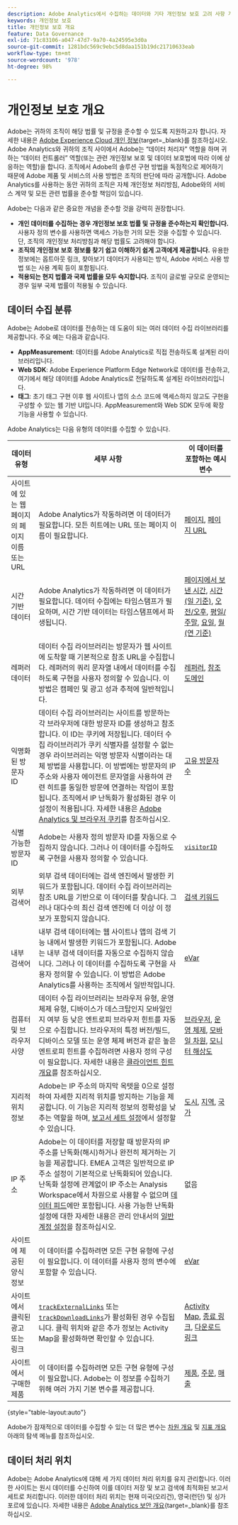 ```yaml
---
description: Adobe Analytics에서 수집하는 데이터와 기타 개인정보 보호 고려 사항 개요.
keywords: 개인정보 보호
title: 개인정보 보호 개요
feature: Data Governance
exl-id: 71c83106-a047-47d7-9a70-4a24595e3d0a
source-git-commit: 1281bdc569c9ebc5d8daa151b19dc21710633eab
workflow-type: tm+mt
source-wordcount: '978'
ht-degree: 98%

---
```


# 개인정보 보호 개요

Adobe는 귀하의 조직이 해당 법률 및 규정을 준수할 수 있도록 지원하고자 합니다. 자세한 내용은 [Adobe Experience Cloud 개인 정보](https://www.adobe.com/kr/privacy/experience-cloud.html){target=_blank}를 참조하십시오. Adobe Analytics와 귀하의 조직 사이에서 Adobe는 “데이터 처리자” 역할을 하며 귀하는 “데이터 컨트롤러” 역할(또는 관련 개인정보 보호 및 데이터 보호법에 따라 이에 상응하는 역할)을 합니다. 조직에서 Adobe의 솔루션 구현 방법을 독점적으로 제어하기 때문에 Adobe 제품 및 서비스의 사용 방법은 조직의 판단에 따라 공개합니다. Adobe Analytics를 사용하는 동안 귀하의 조직은 자체 개인정보 처리방침, Adobe와의 서비스 계약 및 모든 관련 법률을 준수할 책임이 있습니다.

Adobe는 다음과 같은 중요한 개념을 준수할 것을 강력히 권장합니다.

* **개인 데이터를 수집하는 경우 개인정보 보호 법률 및 규정을 준수하는지 확인합니다.** 사용자 정의 변수를 사용하면 액세스 가능한 거의 모든 것을 수집할 수 있습니다. 단, 조직의 개인정보 처리방침과 해당 법률도 고려해야 합니다.
* **조직의 개인정보 보호 정보를 찾기 쉽고 이해하기 쉽게 고객에게 제공합니다.** 유용한 정보에는 옵트아웃 링크, 찾아보기 데이터가 사용되는 방식, Adobe 서비스 사용 방법 또는 사용 계획 등이 포함됩니다.
* **적용되는 현지 법률과 국제 법률을 모두 숙지합니다.** 조직이 글로벌 규모로 운영되는 경우 일부 국제 법률이 적용될 수 있습니다.

## 데이터 수집 분류

Adobe는 Adobe로 데이터를 전송하는 데 도움이 되는 여러 데이터 수집 라이브러리를 제공합니다. 주요 예는 다음과 같습니다.

* **AppMeasurement**: 데이터를 Adobe Analytics로 직접 전송하도록 설계된 라이브러리입니다.
* **Web SDK**: Adobe Experience Platform Edge Network로 데이터를 전송하고, 여기에서 해당 데이터를 Adobe Analytics로 전달하도록 설계된 라이브러리입니다.
* **태그**: 초기 태그 구현 이후 웹 사이트나 앱의 소스 코드에 액세스하지 않고도 구현을 구성할 수 있는 웹 기반 UI입니다. AppMeasurement와 Web SDK 모두에 확장 기능을 사용할 수 있습니다.

Adobe Analytics는 다음 유형의 데이터를 수집할 수 있습니다.

| 데이터 유형 | 세부 사항 | 이 데이터를 포함하는 예시 변수 |
| --- | --- | --- |
| 사이트에 있는 웹 페이지의 페이지 이름 또는 URL | Adobe Analytics가 작동하려면 이 데이터가 필요합니다. 모든 히트에는 URL 또는 페이지 이름이 필요합니다. | [페이지](../components/dimensions/page.md), [페이지 URL](../components/dimensions/page-url.md) |
| 시간 기반 데이터 | Adobe Analytics가 작동하려면 이 데이터가 필요합니다. 데이터 수집에는 타임스탬프가 필요하며, 시간 기반 데이터는 타임스탬프에서 파생됩니다. | [페이지에서 보낸 시간](../components/dimensions/time-spent-on-page.md), [시간(일 기준)](../components/dimensions/hour-of-day.md), [오전/오후](../components/dimensions/am-pm.md), [평일/주말](../components/dimensions/weekday-weekend.md), [요일](../components/dimensions/day-of-week.md), [월(연 기준)](../components/dimensions/month-of-year.md) |
| 레퍼러 데이터 | 데이터 수집 라이브러리는 방문자가 웹 사이트에 도착할 때 기본적으로 참조 URL을 수집합니다. 레퍼러의 쿼리 문자열 내에서 데이터를 수집하도록 구현을 사용자 정의할 수 있습니다. 이 방법은 캠페인 및 광고 성과 추적에 일반적입니다. | [레퍼러](../components/dimensions/referrer.md), [참조 도메인](../components/dimensions/referring-domain.md) |
| 익명화된 방문자 ID | 데이터 수집 라이브러리는 사이트를 방문하는 각 브라우저에 대한 방문자 ID를 생성하고 참조합니다. 이 ID는 쿠키에 저장됩니다. 데이터 수집 라이브러리가 쿠키 식별자를 설정할 수 없는 경우 라이브러리는 익명 방문자 식별이라는 대체 방법을 사용합니다. 이 방법에는 방문자의 IP 주소와 사용자 에이전트 문자열을 사용하여 관련 히트를 동일한 방문에 연결하는 작업이 포함됩니다. 조직에서 IP 난독화가 활성화된 경우 이 설정이 적용됩니다. 자세한 내용은 [Adobe Analytics 및 브라우저 쿠키](cookies/cookies.md)를 참조하십시오. | [고유 방문자 수](../components/metrics/unique-visitors.md) |
| 식별 가능한 방문자 ID | Adobe는 사용자 정의 방문자 ID를 자동으로 수집하지 않습니다. 그러나 이 데이터를 수집하도록 구현을 사용자 정의할 수 있습니다. | [`visitorID`](../implement/vars/config-vars/visitorid.md) |
| 외부 검색어 | 외부 검색 데이터에는 검색 엔진에서 발생한 키워드가 포함됩니다. 데이터 수집 라이브러리는 참조 URL을 기반으로 이 데이터를 찾습니다. 그러나 대다수의 최신 검색 엔진에 더 이상 이 정보가 포함되지 않습니다. | [검색 키워드](../components/dimensions/search-keyword.md) |
| 내부 검색어 | 내부 검색 데이터에는 웹 사이트나 앱의 검색 기능 내에서 발생한 키워드가 포함됩니다. Adobe는 내부 검색 데이터를 자동으로 수집하지 않습니다. 그러나 이 데이터를 수집하도록 구현을 사용자 정의할 수 있습니다. 이 방법은 Adobe Analytics를 사용하는 조직에서 일반적입니다. | [eVar](../components/dimensions/evar.md) |
| 컴퓨터 및 브라우저 사양 | 데이터 수집 라이브러리는 브라우저 유형, 운영 체제 유형, 디바이스가 데스크탑인지 모바일인지 여부 등 낮은 엔트로피 브라우저 힌트를 자동으로 수집합니다. 브라우저의 특정 버전/빌드, 디바이스 모델 또는 운영 체제 버전과 같은 높은 엔트로피 힌트를 수집하려면 사용자 정의 구성이 필요합니다. 자세한 내용은 [클라이언트 힌트 개요](client-hints.md)를 참조하십시오. | [브라우저](../components/dimensions/browser.md), [운영 체제](../components/dimensions/operating-systems.md), [모바일 차원](../components/dimensions/mobile-dimensions.md), [모니터 해상도](../components/dimensions/monitor-resolution.md) |
| 지리적 위치 정보 | Adobe는 IP 주소의 마지막 옥텟을 0으로 설정하여 자세한 지리적 위치를 방지하는 기능을 제공합니다. 이 기능은 지리적 정보의 정확성을 낮추는 역할을 하며, [보고서 세트 설정](https://experienceleague.adobe.com/docs/analytics/admin/admin-tools/manage-report-suites/edit-report-suite/report-suite-general/general-acct-settings-admin.html)에서 설정할 수 있습니다. | [도시](../components/dimensions/cities.md), [지역](../components/dimensions/regions.md), [국가](../components/dimensions/countries.md) |
| IP 주소 | Adobe는 이 데이터를 저장할 때 방문자의 IP 주소를 난독화(해시)하거나 완전히 제거하는 기능을 제공합니다. EMEA 고객은 일반적으로 IP 주소 설정이 기본적으로 난독화되어 있습니다. 난독화 설정에 관계없이 IP 주소는 Analysis Workspace에서 차원으로 사용할 수 없으며 [데이터 피드](../export/analytics-data-feed/data-feed-overview.md)에만 포함됩니다. 사용 가능한 난독화 설정에 대한 자세한 내용은 관리 안내서의 [일반 계정 설정](../admin/admin/c-manage-report-suites/c-edit-report-suites/general/general-acct-settings-admin.md)을 참조하십시오. | 없음 |
| 사이트에 제공된 양식 정보 | 이 데이터를 수집하려면 모든 구현 유형에 구성이 필요합니다. 이 데이터를 사용자 정의 변수에 포함할 수 있습니다. | [eVar](../components/dimensions/evar.md) |
| 사이트에서 클릭된 광고 또는 링크 | [`trackExternalLinks`](../implement/vars/config-vars/trackexternallinks.md) 또는 [`trackDownloadLinks`](../implement/vars/config-vars/trackdownloadlinks.md)가 활성화된 경우 수집됩니다. 클릭 위치와 같은 추가 정보는 Activity Map을 활성화하면 확인할 수 있습니다. | [Activity Map](../analyze/activity-map/overview.md), [종료 링크](../components/dimensions/exit-link.md), [다운로드 링크](../components/dimensions/download-link.md) |
| 사이트에서 구매한 제품 | 이 데이터를 수집하려면 모든 구현 유형에 구성이 필요합니다. Adobe는 이 정보를 수집하기 위해 여러 가지 기본 변수를 제공합니다. | [제품](../components/dimensions/product.md), [주문](../components/metrics/orders.md), [매출](../components/metrics/revenue.md) |

{style="table-layout:auto"}

Adobe가 잠재적으로 데이터를 수집할 수 있는 더 많은 변수는 [차원 개요](../components/dimensions/overview.md) 및 [지표 개요](../components/metrics/overview.md) 아래의 탐색 메뉴를 참조하십시오.

## 데이터 처리 위치

Adobe는 Adobe Analytics에 대해 세 가지 데이터 처리 위치를 유지 관리합니다. 이러한 사이트는 원시 데이터를 수신하여 이를 데이터 저장 및 보고 검색에 최적화된 보고서 세트로 처리합니다. 이러한 데이터 처리 위치는 현재 미국(오리건), 영국(런던) 및 싱가포르에 있습니다. 자세한 내용은 [Adobe Analytics 보안 개요](https://www.adobe.com/kr/content/dam/cc/en/trust-center/ungated/whitepapers/experience-cloud/adb-analytics-security-wp.pdf){target=_blank}를 참조하십시오.
